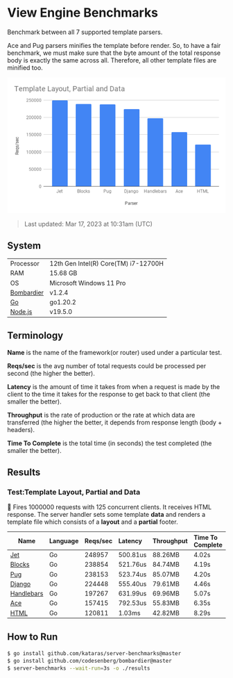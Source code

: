 # View Engine Benchmarks

Benchmark between all 7 supported template parsers.

Ace and Pug parsers minifies the template before render. So, to have a fair benchmark, we must make sure that the byte amount of the total response body is exactly the same across all. Therefore, all other template files are minified too.

![Benchmarks Chart Graph](chart.png)

> Last updated: Mar 17, 2023 at 10:31am (UTC)

## System

|    |    |
|----|:---|
| Processor | 12th Gen Intel(R) Core(TM) i7-12700H |
| RAM | 15.68 GB |
| OS | Microsoft Windows 11 Pro |
| [Bombardier](https://github.com/codesenberg/bombardier) | v1.2.4 |
| [Go](https://golang.org) | go1.20.2 |
| [Node.js](https://nodejs.org/) | v19.5.0 |

## Terminology

**Name** is the name of the framework(or router) used under a particular test.

**Reqs/sec** is the avg number of total requests could be processed per second (the higher the better).

**Latency** is the amount of time it takes from when a request is made by the client to the time it takes for the response to get back to that client (the smaller the better).

**Throughput** is the rate of production or the rate at which data are transferred (the higher the better, it depends from response length (body + headers).

**Time To Complete** is the total time (in seconds) the test completed (the smaller the better).

## Results

### Test:Template Layout, Partial and Data

📖 Fires 1000000 requests with 125 concurrent clients. It receives HTML response. The server handler sets some template **data** and renders a template file which consists of a **layout** and a **partial** footer.

| Name | Language | Reqs/sec | Latency | Throughput | Time To Complete |
|------|:---------|:---------|:--------|:-----------|:-----------------|
| [Jet](./jet) | Go |248957 |500.81us |88.26MB |4.02s |
| [Blocks](./blocks) | Go |238854 |521.76us |84.74MB |4.19s |
| [Pug](./pug) | Go |238153 |523.74us |85.07MB |4.20s |
| [Django](./django) | Go |224448 |555.40us |79.61MB |4.46s |
| [Handlebars](./handlebars) | Go |197267 |631.99us |69.96MB |5.07s |
| [Ace](./ace) | Go |157415 |792.53us |55.83MB |6.35s |
| [HTML](./html) | Go |120811 |1.03ms |42.82MB |8.29s |

## How to Run

```sh
$ go install github.com/kataras/server-benchmarks@master
$ go install github.com/codesenberg/bombardier@master
$ server-benchmarks --wait-run=3s -o ./results
```
